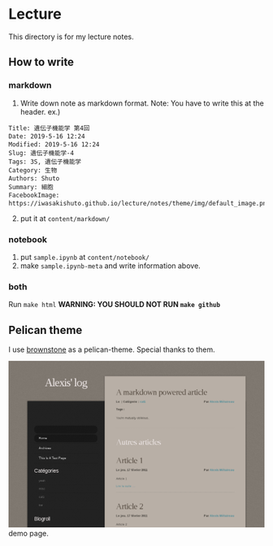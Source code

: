 # Lecture
This directory is for my lecture notes.

## How to write
### markdown
1. Write down note as markdown format.
Note: You have to write this at the header.
ex.)
```
Title: 遺伝子機能学 第4回
Date: 2019-5-16 12:24
Modified: 2019-5-16 12:24
Slug: 遺伝子機能学-4
Tags: 3S, 遺伝子機能学
Category: 生物
Authors: Shuto
Summary: 細胞
FacebookImage: https://iwasakishuto.github.io/lecture/notes/theme/img/default_image.png
```
2. put it at `content/markdown/`

### notebook
1. put `sample.ipynb` at `content/notebook/`
2. make `sample.ipynb-meta` and write information above.

### both
Run `make html`
<b>WARNING: YOU SHOULD NOT RUN `make github`</b>

## Pelican theme
I use [brownstone](https://github.com/getpelican/pelican-themes/tree/master/brownstone) as a pelican-theme. Special thanks to them.

<img src="https://github.com/getpelican/pelican-themes/raw/master/brownstone/screenshot.png">
demo page.
